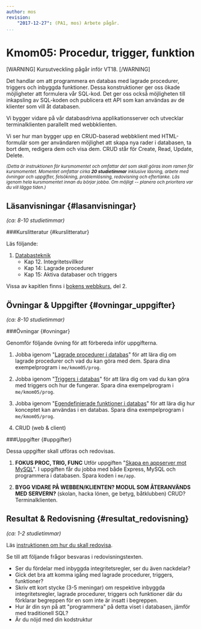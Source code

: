 ```yaml
---
author: mos
revision:
    "2017-12-27": (PA1, mos) Arbete pågår.
...
```

Kmom05: Procedur, trigger, funktion
====================================

[WARNING]
Kursutveckling pågår inför VT18.
[/WARNING]

Det handlar om att programmera en databas med <!--inbyggda integritetsregler, -->lagrade procedurer, triggers och inbyggda funktioner. Dessa konstruktioner ger oss ökade möjligheter att formulera vår SQL-kod. Det ger oss också möjligheten till inkapsling av SQL-koden och publicera ett API som kan användas av de klienter som vill åt databasen.

Vi bygger vidare på vår databasdrivna applikationsserver och utvecklar terminalklienten parallellt med webbklienten.

Vi ser hur man bygger upp en CRUD-baserad webbklient med HTML-formulär som ger användaren möjlighet att skapa nya rader i databasen, ta bort dem, redigera dem och visa dem. CRUD står för Create, Read, Update, Delete.

<!--more-->

<!--
[FIGURE src=/image/snapht17/anax-flat-start.png?w=w2 caption="En me-sida med PHP-ramverket Anax Flat."]
-->


<small><i>(Detta är instruktionen för kursmomentet och omfattar det som skall göras inom ramen för kursmomentet. Momentet omfattar cirka **20 studietimmar** inklusive läsning, arbete med övningar och uppgifter, felsökning, problemlösning, redovisning och eftertanke. Läs igenom hela kursmomentet innan du börjar jobba. Om möjligt -- planera och prioritera var du vill lägga tiden.)</i></small>



Läsanvisningar  {#lasanvisningar}
---------------------------------

*(ca: 8-10 studietimmar)*


###Kurslitteratur  {#kurslitteratur}

Läs följande:

1. [Databasteknik](kunskap/boken-databasteknik)
    * Kap 12. Integritetsvillkor
    * Kap 14: Lagrade procedurer
    * Kap 15: Aktiva databaser och triggers

Vissa av kapitlen finns i [bokens webbkurs](http://www.databasteknik.se/webbkursen/), del 2.



Övningar & Uppgifter  {#ovningar_uppgifter}
-------------------------------------------

*(ca: 8-10 studietimmar)*



###Övningar {#ovningar}

Genomför följande övning för att förbereda inför uppgifterna.

1. Jobba igenom "[Lagrade procedurer i databas](kunskap/lagrade-procedurer-i-databas)" för att lära dig om lagrade procedurer och vad du kan göra med dem. Spara dina exempelprogram i `me/kmom05/prog`.

1. Jobba igenom "[Triggers i databas](kunskap/triggers-i-databas)" för att lära dig om vad du kan göra med triggers och hur de fungerar. Spara dina exempelprogram i `me/kmom05/prog`.

1. Jobba igenom "[Egendefinierade funktioner i databas](kunskap/egen-definierade-funktioner-i-databas)" för att lära dig hur konceptet kan användas i en databas. Spara dina exempelprogram i `me/kmom05/prog`.

1. CRUD (web & client)



###Uppgifter {#uppgifter}

Dessa uppgifter skall utföras och redovisas.

<!--stop-->


1. **FOKUS PROC, TRIG, FUNC** Utför uppgiften "[Skapa en appserver mot MySQL](uppgift/skapa-en-appserver-mot-mysql)". I uppgiften får du jobba med både Express, MySQL och programmera i databasen. Spara koden i `me/app`.

1. **BYGG VIDARE PÅ WEBBEN/KLIENTEN? MODUL SOM ÅTERANVÄNDS MED SERVERN?** (skolan, hacka lönen, ge betyg, båtklubben) CRUD? Terminalklienten.

<!--
1. Faktureringsmotor?

1. Exportera data från webben till csv?
-->



Resultat & Redovisning  {#resultat_redovisning}
-----------------------------------------------

*(ca: 1-2 studietimmar)*

Läs [instruktionen om hur du skall redovisa](./../redovisa).

Se till att följande frågor besvaras i redovisningstexten.

* Ser du fördelar med inbyggda integritetsregler, ser du även nackdelar?
* Gick det bra att komma igång med lagrade procedurer, triggers, funktioner?
* Skriv ett kort stycke (3-5 meningar) om respektive inbyggda integritetsregler, lagrade procedurer, triggers och funktioner där du förklarar begreppen för en som inte är insatt i begreppen.
* Hur är din syn på att "programmera" på detta viset i databasen, jämför med traditionell SQL?
* Är du nöjd med din kodstruktur 
